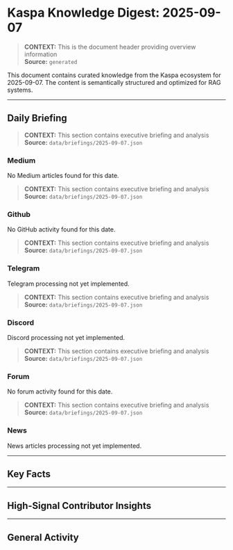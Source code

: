 # Kaspa Knowledge Digest: 2025-09-07

> **CONTEXT:** This is the document header providing overview information  
> **Source:** `generated`

This document contains curated knowledge from the Kaspa ecosystem
for 2025-09-07. The content is semantically structured and optimized
for RAG systems.

---

## Daily Briefing

> **CONTEXT:** This section contains executive briefing and analysis  
> **Source:** `data/briefings/2025-09-07.json`

### Medium

No Medium articles found for this date.

> **CONTEXT:** This section contains executive briefing and analysis  
> **Source:** `data/briefings/2025-09-07.json`

### Github

No GitHub activity found for this date.

> **CONTEXT:** This section contains executive briefing and analysis  
> **Source:** `data/briefings/2025-09-07.json`

### Telegram

Telegram processing not yet implemented.

> **CONTEXT:** This section contains executive briefing and analysis  
> **Source:** `data/briefings/2025-09-07.json`

### Discord

Discord processing not yet implemented.

> **CONTEXT:** This section contains executive briefing and analysis  
> **Source:** `data/briefings/2025-09-07.json`

### Forum

No forum activity found for this date.

> **CONTEXT:** This section contains executive briefing and analysis  
> **Source:** `data/briefings/2025-09-07.json`

### News

News articles processing not yet implemented.

---

## Key Facts



---

## High-Signal Contributor Insights



---

## General Activity

